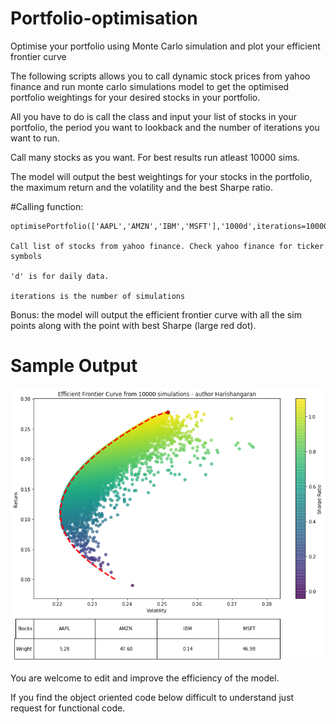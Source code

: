 # Portfolio-optimisation
Optimise your portfolio using Monte Carlo simulation and plot your efficient frontier curve

The following scripts allows you to call dynamic stock prices
from yahoo finance and run monte carlo simulations model to
get the optimised portfolio weightings for your desired stocks
in your portfolio.

All you have to do is call the class and input your list of stocks
in your portfolio, the period you want to lookback and the number of
iterations you want to run.

Call many stocks as you want. For best results run atleast 10000 sims.

The model will output the best weightings for your stocks in the
portfolio, the maximum return and the volatility and the best Sharpe
ratio.

#Calling function:
    
    optimisePortfolio(['AAPL','AMZN','IBM','MSFT'],'1000d',iterations=10000)

    Call list of stocks from yahoo finance. Check yahoo finance for ticker
    symbols
    
    'd' is for daily data.
    
    iterations is the number of simulations

Bonus: the model will output the efficient frontier curve with all the
sim points along with the point with best Sharpe (large red dot).


# Sample Output
![Efficient Frontier Curve](/Figure_1.png)


You are welcome to edit and improve the efficiency of the model.

If you find the object oriented code below difficult to understand
just request for functional code.

